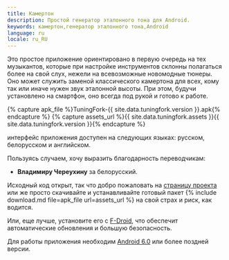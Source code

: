 ```yaml
---
title: Камертон
description: Простой генератор эталонного тона для Android.
keywords: камертон,генератор эталонного тона,Android
language: ru
locale: ru_RU
---
```


Это простое приложение ориентировано в первую очередь на тех
музыкантов, которые при настройке инструментов склонны полагаться
более на свой слух, нежели на всевозможные новомодные тюнеры. Оно
может служить заменой классического камертона для всех, кому так или
иначе нужен звук эталонной высоты. При этом, будучи установлено на
смартфон, оно всегда под рукой и готово к работе.

{% capture apk_file %}TuningFork-{{ site.data.tuningfork.version }}.apk{% endcapture %}
{% capture assets_url %}{{ site.data.tuningfork.assets }}{{ site.data.tuningfork.version }}{% endcapture %}

интерфейс приложения доступен на следующих языках: русском,
белорусском и английском.

Пользуясь случаем, хочу выразить благодарность переводчикам:

- **Владимиру Череухину** за белорусский.

Исходный код открыт, так что добро пожаловать на
[страницу проекта](https://github.com/poretsky/TuningFork) или же
просто скачивайте и устанавливайте готовый пакет
{% include download.md file=apk_file url=assets_url %}
на свой страх и риск, как водится.

Или, еще лучше, установите его с
[F-Droid](https://f-droid.org/ru/packages/io.github.poretsky.tuningfork/),
что обеспечит автоматические обновления и большую безопасность.

Для работы приложения необходим
[Android 6.0](https://ru.wikipedia.org/wiki/Android_Marshmallow)
или более поздней версии.

